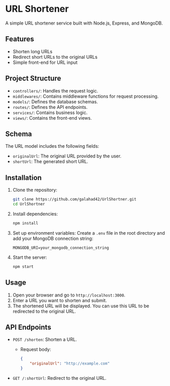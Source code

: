 # URL Shortener

A simple URL shortener service built with Node.js, Express, and MongoDB.

## Features

- Shorten long URLs
- Redirect short URLs to the original URLs
- Simple front-end for URL input

## Project Structure

- `controllers/`: Handles the request logic.
- `middlewares/`: Contains middleware functions for request processing.
- `models/`: Defines the database schemas.
- `routes/`: Defines the API endpoints.
- `services/`: Contains business logic.
- `views/`: Contains the front-end views.

## Schema

The URL model includes the following fields:
- `originalUrl`: The original URL provided by the user.
- `shortUrl`: The generated short URL.

## Installation

1. Clone the repository:
    ```bash
    git clone https://github.com/galahad42/UrlShortner.git
    cd UrlShortner
    ```

2. Install dependencies:
    ```bash
    npm install
    ```

3. Set up environment variables:
    Create a `.env` file in the root directory and add your MongoDB connection string:
    ```plaintext
    MONGODB_URI=your_mongodb_connection_string
    ```

4. Start the server:
    ```bash
    npm start
    ```

## Usage

1. Open your browser and go to `http://localhost:3000`.
2. Enter a URL you want to shorten and submit.
3. The shortened URL will be displayed. You can use this URL to be redirected to the original URL.

## API Endpoints

- `POST /shorten`: Shorten a URL.
    - Request body:
      ```json
      {
          "originalUrl": "http://example.com"
      }
      ```

- `GET /:shortUrl`: Redirect to the original URL.


